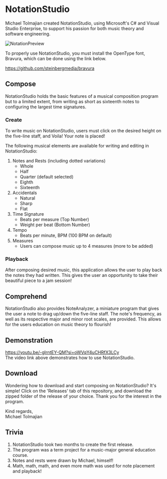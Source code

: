 # NotationStudio
Michael Tolmajian created NotationStudio, using Microsoft's C# and Visual Studio Enterprise, to support his passion for both music theory and software engineering.

![NotationPreview](https://github.com/MikeTolma10/NotationStudio/assets/112536402/672f8a08-1271-459c-b08f-a7bb464124e0)  

To properly use NotationStudio, you must install the OpenType font, Bravura, which can be done using the link below.  

https://github.com/steinbergmedia/bravura

## Compose
NotationStudio holds the basic features of a musical composition program but to a limited extent, from writing as short as sixteenth notes to configuring the largest time signatures.

### Create
To write music on NotationStudio, users must click on the desired height on the five-line staff, and Voila! Your note is placed!

The following musical elements are available for writing and editing in NotationStudio:
1) Notes and Rests (including dotted variations)
   - Whole
   - Half
   - Quarter (default selected)
   - Eighth
   - Sixteenth
2) Accidentals
   - Natural
   - Sharp
   - Flat
3) Time Signature
   - Beats per measure (Top Number)
   - Weight per beat (Bottom Number)
4) Tempo
   - Beats per minute, BPM (100 BPM on default)
5) Measures
   - Users can compose music up to 4 measures (more to be added)

### Playback
After composing desired music, this application allows the user to play back the notes they had written. This gives the user an opportunity to take their beautiful piece to a jam session!

## Comprehend
NotationStudio also provides NoteAnalyzer, a miniature program that gives the user a note to drag up/down the five-line staff. The note's frequency, as well as its respective major and minor root scales, are provided.
This allows for the users education on music theory to flourish!

## Demonstration
https://youtu.be/-glrntEY-QM?si=oWVqY4uCHRfX3LCy  
The video link above demonstrates how to use NotationStudio.

## Download
Wondering how to download and start composing on NotationStudio? It's simple! Click on the 'Releases' tab of this repository, and download the zipped folder of the release of your choice. Thank you for the interest in the program.

   Kind regards,  
   Michael Tolmajian

## Trivia
1) NotationStudio took two months to create the first release.
2) The program was a term project for a music-major general education course.
3) Notes and rests were drawn by Michael, himself!
4) Math, math, math, and even more math was used for note placement and playback!
